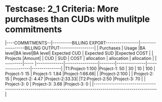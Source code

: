 Testcase: 2_1
Criteria: More purchases than CUDs with mulitple commitments
========


|----COMMITMENTS--|----------BILLING EXPORT-----------------|------------------BILLING OUTPUT------------------|
|     Purchases   |     Usage    |BA level|BA level|BA level| Expected CUD  |  Expected SUD    |Expected COST  |
| Projects |Amount|              |  CUD   |  SUD   | COST   |  allocation   |   allocation     | allocation    |
| ---------|----- |--------------|-----------------|--------|---------------|------------------|---------------|
|T1:Project-1:100 |Project-1: 50 |   30   |  10    |  100   | Project-1: 15 | Project-1: 1.84  |Project-1:66.66|
|                 |Project-2:100 |                          | Project-2: 15 | Project-2: 4.47  |Project-2:33.33|
|T2:Project-2:50  |Project-3: 70 |                          | Project-3: 0  | Project-3: 3.68  |Project-3: 0   |
|--------------------------------------------------------------------------------------------------------------|
